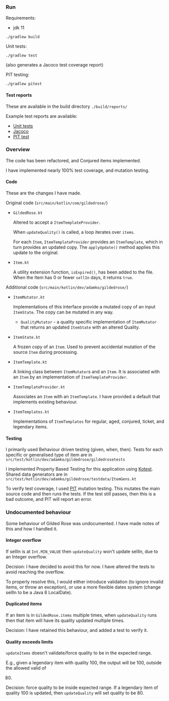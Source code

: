 ### Run

Requirements:

* jdk 11

```shell
./gradlew build
```

Unit tests:

```shell
./gradlew test
```

(also generates a Jacoco test coverage report)

PIT testing:

```shell
./gradlew pitest
```

#### Test reports

These are available in the build directory `./build/reports/`

Example test reports are available:

* [Unit tests](./examplereports/tests/test/index.html)
* [Jacoco](./examplereports/jacoco/test/html/index.html)
* [PIT test](./examplereports/pitest/index.html)

### Overview

The code has been refactored, and Conjured items implemented.

I have implemented nearly 100% test coverage, and mutation testing.

#### Code

These are the changes I have made.

Original code (`src/main/kotlin/com/gildedrose/`)

* `GildedRose.kt`

  Altered to accept a `ItemTemplateProvider`.

  When `updateQuality()` is called, a loop iterates over `items`.

  For each `Item`, `ItemTemplateProvider` provides an `ItemTemplate`, which in turn provides an
  updated copy. The `applyUpdate()` method applies this update to the original.

* `Item.kt`

  A utility extension function, `isExpired()`, has been added to the file. When the Item has 0 or
  fewer `sellIn` days, it returns `true`.

Additional code (`src/main/kotlin/dev/adamko/gildedrose/`)

* `ItemMutator.kt`

  Implementations of this interface provide a mutated copy of an input `ItemState`. The copy can be
  mutated in any way.

    * `QualityMutator` - a quality specific implementation of `ItemMutator` that returns an
      updated `ItemState` with an altered Quality.

* `ItemState.kt`

  A frozen copy of an `Item`. Used to prevent accidental mutation of the source `Item` during
  processing.

* `ItemTemplate.kt`

  A linking class between `ItemMutator`s and an `Item`. It is associated with an `Item` by an
  implementation of `ItemTemplateProvider`.

* `ItemTemplateProvider.kt`

  Associates an `Item` with an `ItemTemplate`. I have provided a default that implements existing
  behaviour.

* `ItemTemplates.kt`

  Implementations of `ItemTemplates` for regular, aged, conjured, ticket, and legendary items.

#### Testing

I primarily used Behaviour driven testing (given, when, then). Tests for each specific or
generalised type of item are in `src/test/kotlin/dev/adamko/gildedrose/gildedrosetests`

I implemented Property Based Testing for this application using [Kotest](https://kotest.io/). Shared
data generators are in `src/test/kotlin/dev/adamko/gildedrose/testdata/ItemGens.kt`

To verify test coverage, I used [PIT](https://pitest.org/) mutation testing. This mutates the main
source code and then runs the tests. If the test still passes, then this is a bad outcome, and PIT
will report an error.

### Undocumented behaviour

Some behaviour of Gilded Rose was undocumented. I have made notes of this and how I handled it.

#### Integer overflow

If sellIn is at `Int.MIN_VALUE` then `updateQuality` won't update sellIn, due to an Integer
overflow.

Decision: I have decided to avoid this for now. I have altered the tests to avoid reaching the
overflow.

To properly resolve this, I would either introduce validation (to ignore invalid items, or throw an
exception), or use a more flexible dates system (change sellIn to be a Java 8 LocalDate).

#### Duplicated items

If an item is in `GildedRose.items` multiple times, when `updateQuality` runs then that item will
have its quality updated multiple times.

Decision: I have retained this behaviour, and added a test to verify it.

#### Quality exceeds limits

`updateItems` doesn't validate/force quality to be in the expected range.

E.g., given a legendary item with quality 100, the output will be 100, outside the allowed valid of

80.

Decision: force quality to be inside expected range. If a legendary item of quality 100 is updated,
then `updateQuality` will set quality to be 80.
